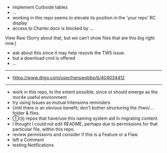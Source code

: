 * implement Curbside tables
* ...
* working in this repo seems to elevate its position in the 'your reps' RC display
* access to Charter.docx is blocked by ...

View Raw
(Sorry about that, but we can’t show files that are this big right now.)

* ask about this since it may help resovle the TW5 issue.
* but a download cmd is offered
* ...

<hr>

* https://www.diigo.com/user/hanswobbe/b/404034412

<hr>

* work in this repo, to the extent possible, since ot should emerge as the mor4e useful environment
* try using Issues as mutual Intensions reminders
* Until there is an obvious benefit, don't bother structuring the /hwo/... folder & files.
* ①/㊿ repos that have/use this naming system aid in migrating content.
* I thought I could not edit README, perhaps due to permissions for that particular file, within this repo.
* review permissions and consider if this is a Feature or a Flaw 
* left a Comment
* testing Notifications
